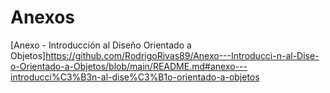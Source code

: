 # Anexos
[Anexo - Introducción al Diseño Orientado a Objetos]https://github.com/RodrigoRivas89/Anexo---Introducci-n-al-Dise-o-Orientado-a-Objetos/blob/main/README.md#anexo---introducci%C3%B3n-al-dise%C3%B1o-orientado-a-objetos
